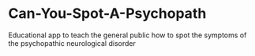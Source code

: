 # Can-You-Spot-A-Psychopath
Educational app to teach the general public how to spot the symptoms of the psychopathic neurological disorder
